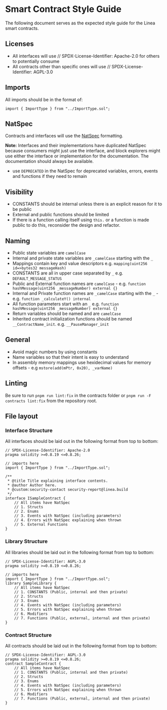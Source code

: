 # Smart Contract Style Guide

The following document serves as the expected style guide for the Linea smart contracts.

## Licenses
- All interfaces will use // SPDX-License-Identifier: Apache-2.0 for others to potentially consume
- All contracts other than specific ones will use // SPDX-License-Identifier: AGPL-3.0

## Imports
All imports should be in the format of:
```
import { ImportType } from "../ImportType.sol";
```

## NatSpec
Contracts and interfaces will use the [NatSpec](https://docs.soliditylang.org/en/develop/natspec-format.html) formatting.

**Note:** Interfaces and their implementations have duplicated NatSpec because consumers might just use the interface, and block explorers might use either the interface or implementation for the documentation. The documentation should always be available.

- use `DEPRECATED` in the NatSpec for deprecated variables, errors, events and functions if they need to remain

## Visibility
- CONSTANTS should be internal unless there is an explicit reason for it to be public
- External and public functions should be limited
- If there is a function calling itself using `this.` or a function is made public to do this, reconsider the design and refactor.

## Naming
- Public state variables are `camelCase`
- Internal and private state variables are `_camelCase` starting with the `_`
- Mappings contain key and value descriptors e.g. `mapping(uint256 id=>bytes32 messageHash)`
- CONSTANTS are all in upper case separated by `_` e.g. `DEFAULT_MESSAGE_STATUS`
- Public and External function names are `camelCase` - e.g. `function hashMessage(uint256 _messageNumber) external {}`
- Internal and Private function names are `_camelCase` starting with the `_` - e.g. `function _calculateY() internal`
- All function parameters start with an `_` e.g. `function hashMessage(uint256 _messageNumber) external {}`
- Return variables should be named and are `camelCase`
- Inherited contract initialization functions should be named `__ContractName_init`. e.g. `__PauseManager_init`

## General
- Avoid magic numbers by using constants
- Name variables so that their intent is easy to understand
- In assembly memory mappings use hexidecimal values for memory offsets - e.g `mstore(add(mPtr, 0x20), _varName)`

## Linting
Be sure to run `pnpm run lint:fix` in the contracts folder or `pnpm run -F contracts lint:fix` from the repository root.

## File layout
### Interface Structure
All interfaces should be laid out in the following format from top to bottom:

```
// SPDX-License-Identifier: Apache-2.0
pragma solidity >=0.8.19 <=0.8.26; 

// imports here
import { ImportType } from "../ImportType.sol";

/**
 * @title Title explaining interface contents.
 * @author Author here.
 * @custom:security-contact security-report@linea.build
 */
interface ISampleContract {
	// All items have NatSpec
	// 1. Structs
	// 2. Enums
	// 3. Events with NatSpec (including parameters)
	// 4. Errors with NatSpec explaining when thrown
	// 5. External Functions
}
```

### Library Structure
All libraries should be laid out in the following format from top to bottom:

```
// SPDX-License-Identifier: AGPL-3.0
pragma solidity >=0.8.19 <=0.8.26; 

// imports here
import { ImportType } from "../ImportType.sol";
library SampleLibrary {
	// All items have NatSpec
	// 1. CONSTANTS (Public, internal and then private)
	// 2. Structs
	// 3. Enums
	// 4. Events with NatSpec (including parameters)
	// 5. Errors with NatSpec explaining when thrown
	// 6. Modifiers
	// 7. Functions (Public, external, internal and then private)
}
```

### Contract Structure

All contracts should be laid out in the following format from top to bottom:

```
// SPDX-License-Identifier: AGPL-3.0
pragma solidity >=0.8.19 <=0.8.26; 
contract SampleContract {
	// All items have NatSpec
	// 1. CONSTANTS (Public, internal and then private)
	// 2. Structs
	// 3. Enums
	// 4. Events with NatSpec (including parameters)
	// 5. Errors with NatSpec explaining when thrown
	// 6. Modifiers
	// 7. Functions (Public, external, internal and then private)
}
```